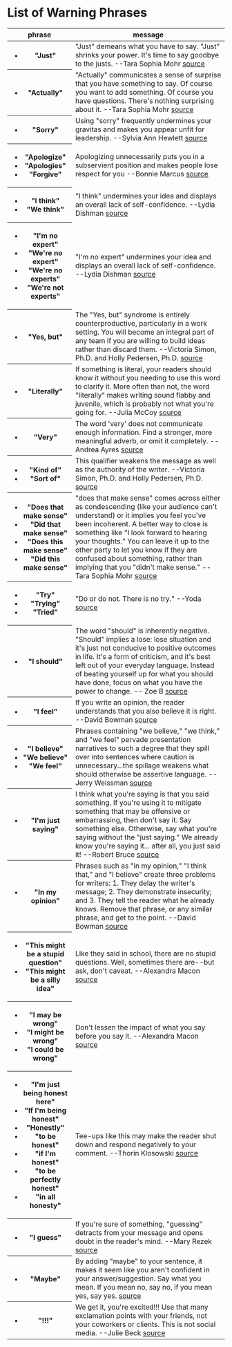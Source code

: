 # List of Warning Phrases
<table>
  <thead>
  <tr>
    <th>phrase</th>
    <th>message</th>
  </tr>
  </thead>
  <tbody>
  <tr>
    <th>
      <ul>
        <li>"Just"</li>
      </ul>
    </th>
    <td>"Just" demeans what you have to say. "Just" shrinks your power. It's time to say goodbye to the justs. --Tara
      Sophia Mohr <a href="http://www.taramohr.com/8-ways-women-undermine-themselves-with-their-words/"
                     rel="noopener noreferrer" target="_blank">source</a></td>
  </tr>
  <tr>
    <th>
      <ul>
        <li>"Actually"</li>
      </ul>
    </th>
    <td>"Actually" communicates a sense of surprise that you have something to say. Of course you want to add something.
      Of course you have questions. There's nothing surprising about it. --Tara Sophia Mohr <a
        href="http://www.taramohr.com/8-ways-women-undermine-themselves-with-their-words/" rel="noopener noreferrer"
        target="_blank">source</a></td>
  </tr>
  <tr>
    <th>
      <ul>
        <li>"Sorry"</li>
      </ul>
    </th>
    <td>Using "sorry" frequently undermines your gravitas and makes you appear unfit for leadership. --Sylvia Ann
      Hewlett <a
        href="http://www.fastcompany.com/3032112/strong-female-lead/sorry-not-sorry-why-women-need-to-stop-apologizing-for-everything"
        rel="noopener noreferrer" target="_blank">source</a></td>
  </tr>
  <tr>
    <th>
      <ul>
        <li>"Apologize"</li>
        <li>"Apologies"</li>
        <li>"Forgive"</li>
      </ul>
    </th>
    <td>Apologizing unnecessarily puts you in a subservient position and makes people lose respect for you --Bonnie
      Marcus <a
        href="http://www.fastcompany.com/3032112/strong-female-lead/sorry-not-sorry-why-women-need-to-stop-apologizing-for-everything"
        rel="noopener noreferrer" target="_blank">source</a></td>
  </tr>
  <tr>
    <th>
      <ul>
        <li>"I think"</li>
        <li>"We think"</li>
      </ul>
    </th>
    <td>"I think" undermines your idea and displays an overall lack of self-confidence. --Lydia Dishman <a
      href="http://www.fastcompany.com/3049609/the-future-of-work/4-types-of-useless-phrases-you-need-to-eliminate-from-your-emails"
      rel="noopener noreferrer" target="_blank">source</a></td>
  </tr>
  <tr>
    <th>
      <ul>
        <li>"I'm no expert"</li>
        <li>"We're no expert"</li>
        <li>"We're no experts"</li>
        <li>"We're not experts"</li>
      </ul>
    </th>
    <td>"I'm no expert" undermines your idea and displays an overall lack of self-confidence. --Lydia Dishman <a
      href="http://www.fastcompany.com/3049609/the-future-of-work/4-types-of-useless-phrases-you-need-to-eliminate-from-your-emails"
      rel="noopener noreferrer" target="_blank">source</a></td>
  </tr>
  <tr>
    <th>
      <ul>
        <li>"Yes, but"</li>
      </ul>
    </th>
    <td>The "Yes, but" syndrome is entirely counterproductive, particularly in a work setting. You will become an
      integral part of any team if you are willing to build ideas rather than discard them. --Victoria Simon, Ph.D. and
      Holly Pedersen, Ph.D. <a
        href="http://www.strategicserendipityforlife.com/documents/Articles/Communication_8TipsForFearlessCommunicationInTheWorkplace.pdf"
        rel="noopener noreferrer" target="_blank">source</a></td>
  </tr>
  <tr>
    <th>
      <ul>
        <li>"Literally"</li>
      </ul>
    </th>
    <td>If something is literal, your readers should know it without you needing to use this word to clarify it. More
      often than not, the word "literally" makes writing sound flabby and juvenile, which is probably not what you're
      going for. --Julia McCoy <a
        href="https://expresswriters.com/50-weak-words-and-phrases-to-cut-out-of-your-blogging/"
        rel="noopener noreferrer" target="_blank">source</a></td>
  </tr>
  <tr>
    <th>
      <ul>
        <li>"Very"</li>
      </ul>
    </th>
    <td>The word 'very' does not communicate enough information. Find a stronger, more meaningful adverb, or omit it
      completely. --Andrea Ayres <a href="http://blog.crew.co/5-weak-words-to-avoid/" rel="noopener noreferrer"
                                    target="_blank">source</a></td>
  </tr>
  <tr>
    <th>
      <ul>
        <li>"Kind of"</li>
        <li>"Sort of"</li>
      </ul>
    </th>
    <td>This qualifier weakens the message as well as the authority of the writer. --Victoria Simon, Ph.D. and Holly
      Pedersen, Ph.D. <a
        href="http://www.strategicserendipityforlife.com/documents/Articles/Communication_8TipsForFearlessCommunicationInTheWorkplace.pdf"
        rel="noopener noreferrer" target="_blank">source</a></td>
  </tr>
  <tr>
    <th>
      <ul>
        <li>"Does that make sense"</li>
        <li>"Did that make sense"</li>
        <li>"Does this make sense"</li>
        <li>"Did this make sense"</li>
      </ul>
    </th>
    <td>"does that make sense" comes across either as condescending (like your audience can't understand) or it implies
      you feel you've been incoherent. A better way to close is something like "I look forward to hearing your
      thoughts." You can leave it up to the other party to let you know if they are confused about something, rather
      than implying that you "didn't make sense." --Tara Sophia Mohr <a
        href="http://goop.com/how-women-undermine-themselves-with-words/" rel="noopener noreferrer" target="_blank">source</a>
    </td>
  </tr>
  <tr>
    <th>
      <ul>
        <li>"Try"</li>
        <li>"Trying"</li>
        <li>"Tried"</li>
      </ul>
    </th>
    <td>"Do or do not. There is no try." --Yoda <a
      href="http://www.lifehack.org/articles/communication/7-things-not-to-say-and-7-things-to-start-saying.html"
      rel="noopener noreferrer" target="_blank">source</a></td>
  </tr>
  <tr>
    <th>
      <ul>
        <li>"I should"</li>
      </ul>
    </th>
    <td>The word "should" is inherently negative. "Should" implies a lose: lose situation and it's just not conducive to
      positive outcomes in life. It's a form of criticism, and it's best left out of your everyday language. Instead of
      beating yourself up for what you should have done, focus on what you have the power to change. -- Zoe B <a
        href="http://www.lifehack.org/articles/communication/7-things-not-to-say-and-7-things-to-start-saying.html"
        rel="noopener noreferrer" target="_blank">source</a></td>
  </tr>
  <tr>
    <th>
      <ul>
        <li>"I feel"</li>
      </ul>
    </th>
    <td>If you write an opinion, the reader understands that you also believe it is right. --David Bowman <a
      href="http://www.freelancewriting.com/articles/ten-words-to-avoid-when-writing.php" rel="noopener noreferrer"
      target="_blank">source</a></td>
  </tr>
  <tr>
    <th>
      <ul>
        <li>"I believe"</li>
        <li>"We believe"</li>
        <li>"We feel"</li>
      </ul>
    </th>
    <td>Phrases containing "we believe," "we think," and "we feel" pervade presentation narratives to such a degree that
      they spill over into sentences where caution is unnecessary...the spillage weakens what should otherwise be
      assertive language. --Jerry Weissman <a href="https://hbr.org/2011/12/replace-meaningless-words-with"
                                              rel="noopener noreferrer" target="_blank">source</a></td>
  </tr>
  <tr>
    <th>
      <ul>
        <li>"I'm just saying"</li>
      </ul>
    </th>
    <td>I think what you're saying is that you said something. If you're using it to mitigate something that may be
      offensive or embarrassing, then don't say it. Say something else. Otherwise, say what you're saying without the
      "just saying." We already know you're saying it... after all, you just said it! --Robert Bruce <a
        href="http://101books.net/2012/03/02/7-annoying-words-that-should-die-a-horrible-death/"
        rel="noopener noreferrer" target="_blank">source</a></td>
  </tr>
  <tr>
    <th>
      <ul>
        <li>"In my opinion"</li>
      </ul>
    </th>
    <td>Phrases such as "in my opinion," "I think that," and "I believe" create three problems for writers: 1. They
      delay the writer's message; 2. They demonstrate insecurity; and 3. They tell the reader what he already knows.
      Remove that phrase, or any similar phrase, and get to the point. --David Bowman <a
        href="https://preciseedit.wordpress.com/2009/06/19/in-my-opinion-i-think-that-i-believe-this-is-bad-writing/"
        rel="noopener noreferrer" target="_blank">source</a></td>
  </tr>
  <tr>
    <th>
      <ul>
        <li>"This might be a stupid question"</li>
        <li>"This might be a silly idea"</li>
      </ul>
    </th>
    <td>Like they said in school, there are no stupid questions. Well, sometimes there are--but ask, don't caveat.
      --Alexandra Macon <a href="http://www.vogue.com/13362056/things-working-women-should-never-email/"
                           rel="noopener noreferrer" target="_blank">source</a></td>
  </tr>
  <tr>
    <th>
      <ul>
        <li>"I may be wrong"</li>
        <li>"I might be wrong"</li>
        <li>"I could be wrong"</li>
      </ul>
    </th>
    <td>Don't lessen the impact of what you say before you say it. --Alexandra Macon <a
      href="http://www.vogue.com/13362056/things-working-women-should-never-email/" rel="noopener noreferrer"
      target="_blank">source</a></td>
  </tr>
  <tr>
    <th>
      <ul>
        <li>"I'm just being honest here"</li>
        <li>"If I'm being honest"</li>
        <li>"Honestly"</li>
        <li>"to be honest"</li>
        <li>"if I'm honest"</li>
        <li>"to be perfectly honest"</li>
        <li>"in all honesty"</li>
      </ul>
    </th>
    <td>Tee-ups like this may make the reader shut down and respond negatively to your comment. --Thorin Klosowski <a
      href="https://lifehacker.com/the-verbal-tee-ups-that-often-reveal-dishonesty-1505870461" rel="noopener noreferrer"
      target="_blank">source</a></td>
  </tr>
  <tr>
    <th>
      <ul>
        <li>"I guess"</li>
      </ul>
    </th>
    <td>If you're sure of something, "guessing" detracts from your message and opens doubt in the reader's mind. --Mary
      Rezek <a href="https://www.inc.com/mary-rezek/cut-kinda-sorta-i-guess-how-to-end-your-filler-word-bad-habits.html"
               rel="noopener noreferrer" target="_blank">source</a></td>
  </tr>
  <tr>
    <th>
      <ul>
        <li>"Maybe"</li>
      </ul>
    </th>
    <td>By adding "maybe" to your sentence, it makes it seem like you aren't confident in your answer/suggestion. Say
      what you mean. If you mean no, say no, if you mean yes, say yes. <a
        href="https://www.monster.com/career-advice/article/7-words-that-make-you-sound-less-confident-in-emails-0916"
        rel="noopener noreferrer" target="_blank">source</a></td>
  </tr>
  <tr>
    <th>
      <ul>
        <li>"!!!"</li>
      </ul>
    </th>
    <td>We get it, you're excited!!! Use that many exclamation points with your friends, not your coworkers or clients.
      This is not social media. --Julie Beck <a
        href="https://www.theatlantic.com/technology/archive/2018/06/exclamation-point-inflation/563774/?utm_source=feed"
        rel="noopener noreferrer" target="_blank">source</a></td>
  </tr>
  </tbody>
</table>
